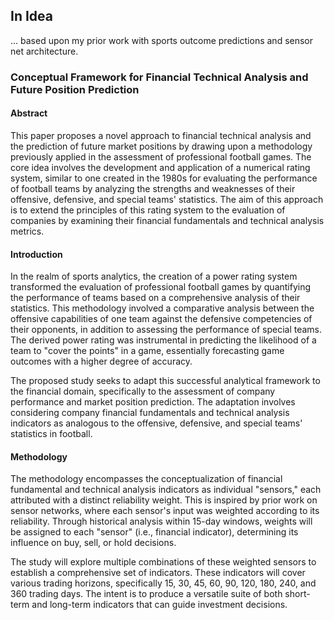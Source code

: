 ## In Idea

... based upon my prior work with sports outcome predictions and sensor net architecture.

### Conceptual Framework for Financial Technical Analysis and Future Position Prediction

#### Abstract

This paper proposes a novel approach to financial technical analysis and the prediction of future market positions by drawing upon a methodology previously applied in the assessment of professional football games. The core idea involves the development and application of a numerical rating system, similar to one created in the 1980s for evaluating the performance of football teams by analyzing the strengths and weaknesses of their offensive, defensive, and special teams' statistics. The aim of this approach is to extend the principles of this rating system to the evaluation of companies by examining their financial fundamentals and technical analysis metrics.

#### Introduction

In the realm of sports analytics, the creation of a power rating system transformed the evaluation of professional football games by quantifying the performance of teams based on a comprehensive analysis of their statistics. This methodology involved a comparative analysis between the offensive capabilities of one team against the defensive competencies of their opponents, in addition to assessing the performance of special teams. The derived power rating was instrumental in predicting the likelihood of a team to "cover the points" in a game, essentially forecasting game outcomes with a higher degree of accuracy.

The proposed study seeks to adapt this successful analytical framework to the financial domain, specifically to the assessment of company performance and market position prediction. The adaptation involves considering company financial fundamentals and technical analysis indicators as analogous to the offensive, defensive, and special teams' statistics in football.

#### Methodology

The methodology encompasses the conceptualization of financial fundamental and technical analysis indicators as individual "sensors," each attributed with a distinct reliability weight. This is inspired by prior work on sensor networks, where each sensor's input was weighted according to its reliability. Through historical analysis within 15-day windows, weights will be assigned to each "sensor" (i.e., financial indicator), determining its influence on buy, sell, or hold decisions.

The study will explore multiple combinations of these weighted sensors to establish a comprehensive set of indicators. These indicators will cover various trading horizons, specifically 15, 30, 45, 60, 90, 120, 180, 240, and 360 trading days. The intent is to produce a versatile suite of both short-term and long-term indicators that can guide investment decisions.

